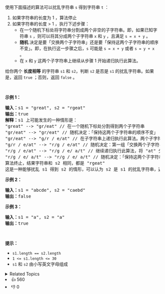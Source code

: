 使用下面描述的算法可以扰乱字符串 <code>s</code> 得到字符串 <code>t</code> ：

<ol> 
 <li>如果字符串的长度为 1 ，算法停止</li> 
 <li>如果字符串的长度 &gt; 1 ，执行下述步骤： 
  <ul> 
   <li>在一个随机下标处将字符串分割成两个非空的子字符串。即，如果已知字符串 <code>s</code> ，则可以将其分成两个子字符串 <code>x</code> 和 <code>y</code> ，且满足 <code>s = x + y</code> 。</li> 
   <li><strong>随机</strong> 决定是要「交换两个子字符串」还是要「保持这两个子字符串的顺序不变」。即，在执行这一步骤之后，<code>s</code> 可能是 <code>s = x + y</code> 或者 <code>s = y + x</code> 。</li> 
   <li>在 <code>x</code> 和 <code>y</code> 这两个子字符串上继续从步骤 1 开始递归执行此算法。</li> 
  </ul> </li> 
</ol>

<p>给你两个 <strong>长度相等</strong> 的字符串 <code>s1</code><em> </em>和&nbsp;<code>s2</code>，判断&nbsp;<code>s2</code><em>&nbsp;</em>是否是&nbsp;<code>s1</code><em>&nbsp;</em>的扰乱字符串。如果是，返回 <code>true</code> ；否则，返回 <code>false</code> 。</p>

<p>&nbsp;</p>

<p><strong>示例 1：</strong></p>

<pre>
<strong>输入：</strong>s1 = "great", s2 = "rgeat"
<strong>输出：</strong>true
<strong>解释：</strong>s1 上可能发生的一种情形是：
"great" --&gt; "gr/eat" // 在一个随机下标处分割得到两个子字符串
"gr/eat" --&gt; "gr/eat" // 随机决定：「保持这两个子字符串的顺序不变」
"gr/eat" --&gt; "g/r / e/at" // 在子字符串上递归执行此算法。两个子字符串分别在随机下标处进行一轮分割
"g/r / e/at" --&gt; "r/g / e/at" // 随机决定：第一组「交换两个子字符串」，第二组「保持这两个子字符串的顺序不变」
"r/g / e/at" --&gt; "r/g / e/ a/t" // 继续递归执行此算法，将 "at" 分割得到 "a/t"
"r/g / e/ a/t" --&gt; "r/g / e/ a/t" // 随机决定：「保持这两个子字符串的顺序不变」
算法终止，结果字符串和 s2 相同，都是 "rgeat"
这是一种能够扰乱 s1 得到 s2 的情形，可以认为 s2 是 s1 的扰乱字符串，返回 true
</pre>

<p><strong>示例 2：</strong></p>

<pre>
<strong>输入：</strong>s1 = "abcde", s2 = "caebd"
<strong>输出：</strong>false
</pre>

<p><strong>示例 3：</strong></p>

<pre>
<strong>输入：</strong>s1 = "a", s2 = "a"
<strong>输出：</strong>true
</pre>

<p>&nbsp;</p>

<p><strong>提示：</strong></p>

<ul> 
 <li><code>s1.length == s2.length</code></li> 
 <li><code>1 &lt;= s1.length &lt;= 30</code></li> 
 <li><code>s1</code> 和 <code>s2</code> 由小写英文字母组成</li> 
</ul>

<div><details><summary>Related Topics</summary><div><li>字符串</li><li>动态规划</li></div></details></div>
<div><li>👍 560</li><li>👎 0</li></div>